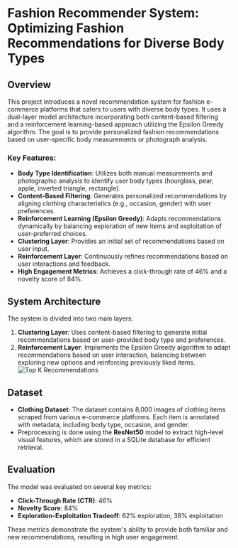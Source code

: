 
 # Fashion Recommender System: Optimizing Fashion Recommendations for Diverse Body Types

## Overview

This project introduces a novel recommendation system for fashion e-commerce platforms that caters to users with diverse body types. It uses a dual-layer model architecture incorporating both content-based filtering and a reinforcement learning-based approach utilizing the Epsilon Greedy algorithm. The goal is to provide personalized fashion recommendations based on user-specific body measurements or photograph analysis.

### Key Features:
- **Body Type Identification**: Utilizes both manual measurements and photographic analysis to identify user body types (hourglass, pear, apple, inverted triangle, rectangle).
- **Content-Based Filtering**: Generates personalized recommendations by aligning clothing characteristics (e.g., occasion, gender) with user preferences.
- **Reinforcement Learning (Epsilon Greedy)**: Adapts recommendations dynamically by balancing exploration of new items and exploitation of user-preferred choices.
- **Clustering Layer**: Provides an initial set of recommendations based on user input.
- **Reinforcement Layer**: Continuously refines recommendations based on user interactions and feedback.
- **High Engagement Metrics**: Achieves a click-through rate of 46% and a novelty score of 84%.
## System Architecture

The system is divided into two main layers:

1. **Clustering Layer**: Uses content-based filtering to generate initial recommendations based on user-provided body type and preferences.
2. **Reinforcement Layer**: Implements the Epsilon Greedy algorithm to adapt recommendations based on user interaction, balancing between exploring new options and reinforcing previously liked items.
![Top K Recommendations](https://github.com/user-attachments/assets/78a2abb4-b720-4332-9537-ace34b2c4874)
## Dataset

- **Clothing Dataset**: The dataset contains 8,000 images of clothing items scraped from various e-commerce platforms. Each item is annotated with metadata, including body type, occasion, and gender.
- Preprocessing is done using the **ResNet50** model to extract high-level visual features, which are stored in a SQLite database for efficient retrieval.

## Evaluation

The model was evaluated on several key metrics:
- **Click-Through Rate (CTR)**: 46% 
- **Novelty Score**: 84%
- **Exploration-Exploitation Tradeoff**: 62% exploration, 38% exploitation

These metrics demonstrate the system's ability to provide both familiar and new recommendations, resulting in high user engagement.




